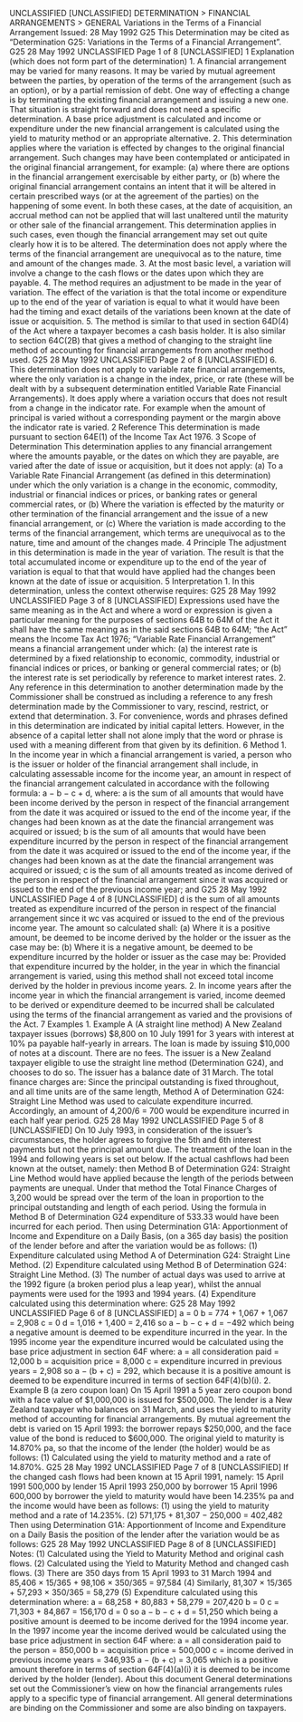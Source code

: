 UNCLASSIFIED \[UNCLASSIFIED\] DETERMINATION > FINANCIAL ARRANGEMENTS > GENERAL Variations in the Terms of a Financial Arrangement Issued: 28 May 1992 G25 This Determination may be cited as “Determination G25: Variations in the Terms of a Financial Arrangement”. G25 28 May 1992 UNCLASSIFIED Page 1 of 8 \[UNCLASSIFIED\] 1 Explanation (which does not form part of the determination) 1. A financial arrangement may be varied for many reasons. It may be varied by mutual agreement between the parties, by operation of the terms of the arrangement (such as an option), or by a partial remission of debt. One way of effecting a change is by terminating the existing financial arrangement and issuing a new one. That situation is straight forward and does not need a specific determination. A base price adjustment is calculated and income or expenditure under the new financial arrangement is calculated using the yield to maturity method or an appropriate alternative. 2. This determination applies where the variation is effected by changes to the original financial arrangement. Such changes may have been contemplated or anticipated in the original financial arrangement, for example: (a) where there are options in the financial arrangement exercisable by either party, or (b) where the original financial arrangement contains an intent that it will be altered in certain prescribed ways (or at the agreement of the parties) on the happening of some event. In both these cases, at the date of acquisition, an accrual method can not be applied that will last unaltered until the maturity or other sale of the financial arrangement. This determination applies in such cases, even though the financial arrangement may set out quite clearly how it is to be altered. The determination does not apply where the terms of the financial arrangement are unequivocal as to the nature, time and amount of the changes made. 3. At the most basic level, a variation will involve a change to the cash flows or the dates upon which they are payable. 4. The method requires an adjustment to be made in the year of variation. The effect of the variation is that the total income or expenditure up to the end of the year of variation is equal to what it would have been had the timing and exact details of the variations been known at the date of issue or acquisition. 5. The method is similar to that used in section 64D(4) of the Act where a taxpayer becomes a cash basis holder. It is also similar to section 64C(2B) that gives a method of changing to the straight line method of accounting for financial arrangements from another method used. G25 28 May 1992 UNCLASSIFIED Page 2 of 8 \[UNCLASSIFIED\] 6. This determination does not apply to variable rate financial arrangements, where the only variation is a change in the index, price, or rate (these will be dealt with by a subsequent determination entitled Variable Rate Financial Arrangements). It does apply where a variation occurs that does not result from a change in the indicator rate. For example when the amount of principal is varied without a corresponding payment or the margin above the indicator rate is varied. 2 Reference This determination is made pursuant to section 64E(1) of the Income Tax Act 1976. 3 Scope of Determination This determination applies to any financial arrangement where the amounts payable, or the dates on which they are payable, are varied after the date of issue or acquisition, but it does not apply: (a) To a Variable Rate Financial Arrangement (as defined in this determination) under which the only variation is a change in the economic, commodity, industrial or financial indices or prices, or banking rates or general commercial rates, or (b) Where the variation is effected by the maturity or other termination of the financial arrangement and the issue of a new financial arrangement, or (c) Where the variation is made according to the terms of the financial arrangement, which terms are unequivocal as to the nature, time and amount of the changes made. 4 Principle The adjustment in this determination is made in the year of variation. The result is that the total accumulated income or expenditure up to the end of the year of variation is equal to that that would have applied had the changes been known at the date of issue or acquisition. 5 Interpretation 1. In this determination, unless the context otherwise requires: G25 28 May 1992 UNCLASSIFIED Page 3 of 8 \[UNCLASSIFIED\] Expressions used have the same meaning as in the Act and where a word or expression is given a particular meaning for the purposes of sections 64B to 64M of the Act it shall have the same meaning as in the said sections 64B to 64M; “the Act” means the Income Tax Act 1976; “Variable Rate Financial Arrangement” means a financial arrangement under which: (a) the interest rate is determined by a fixed relationship to economic, commodity, industrial or financial indices or prices, or banking or general commercial rates; or (b) the interest rate is set periodically by reference to market interest rates. 2. Any reference in this determination to another determination made by the Commissioner shall be construed as including a reference to any fresh determination made by the Commissioner to vary, rescind, restrict, or extend that determination. 3. For convenience, words and phrases defined in this determination are indicated by initial capital letters. However, in the absence of a capital letter shall not alone imply that the word or phrase is used with a meaning different from that given by its definition. 6 Method 1. In the income year in which a financial arrangement is varied, a person who is the issuer or holder of the financial arrangement shall include, in calculating assessable income for the income year, an amount in respect of the financial arrangement calculated in accordance with the following formula: a − b − c + d, where: a is the sum of all amounts that would have been income derived by the person in respect of the financial arrangement from the date it was acquired or issued to the end of the income year, if the changes had been known as at the date the financial arrangement was acquired or issued; b is the sum of all amounts that would have been expenditure incurred by the person in respect of the financial arrangement from the date it was acquired or issued to the end of the income year, if the changes had been known as at the date the financial arrangement was acquired or issued; c is the sum of all amounts treated as income derived of the person in respect of the financial arrangement since it was acquired or issued to the end of the previous income year; and G25 28 May 1992 UNCLASSIFIED Page 4 of 8 \[UNCLASSIFIED\] d is the sum of all amounts treated as expenditure incurred of the person in respect of the financial arrangement since it wc vas acquired or issued to the end of the previous income year. The amount so calculated shall: (a) Where it is a positive amount, be deemed to be income derived by the holder or the issuer as the case may be: (b) Where it is a negative amount, be deemed to be expenditure incurred by the holder or issuer as the case may be: Provided that expenditure incurred by the holder, in the year in which the financial arrangement is varied, using this method shall not exceed total income derived by the holder in previous income years. 2. In income years after the income year in which the financial arrangement is varied, income deemed to be derived or expenditure deemed to be incurred shall be calculated using the terms of the financial arrangement as varied and the provisions of the Act. 7 Examples 1. Example A (A straight line method) A New Zealand taxpayer issues (borrows) $8,800 on 10 July 1991 for 3 years with interest at 10% pa payable half-yearly in arrears. The loan is made by issuing $10,000 of notes at a discount. There are no fees. The issuer is a New Zealand taxpayer eligible to use the straight line method (Determination G24), and chooses to do so. The issuer has a balance date of 31 March. The total finance charges are: Since the principal outstanding is fixed throughout, and all time units are of the same length, Method A of Determination G24: Straight Line Method was used to calculate expenditure incurred. Accordingly, an amount of 4,200/6 = 700 would be expenditure incurred in each half year period. G25 28 May 1992 UNCLASSIFIED Page 5 of 8 \[UNCLASSIFIED\] On 10 July 1993, in consideration of the issuer’s circumstances, the holder agrees to forgive the 5th and 6th interest payments but not the principal amount due. The treatment of the loan in the 1994 and following years is set out below. If the actual cashflows had been known at the outset, namely: then Method B of Determination G24: Straight Line Method would have applied because the length of the periods between payments are unequal. Under that method the Total Finance Charges of 3,200 would be spread over the term of the loan in proportion to the principal outstanding and length of each period. Using the formula in Method B of Determination G24 expenditure of 533.33 would have been incurred for each period. Then using Determination G1A: Apportionment of Income and Expenditure on a Daily Basis, (on a 365 day basis) the position of the lender before and after the variation would be as follows: (1) Expenditure calculated using Method A of Determination G24: Straight Line Method. (2) Expenditure calculated using Method B of Determination G24: Straight Line Method. (3) The number of actual days was used to arrive at the 1992 figure (a broken period plus a leap year), whilst the annual payments were used for the 1993 and 1994 years. (4) Expenditure calculated using this determination where: G25 28 May 1992 UNCLASSIFIED Page 6 of 8 \[UNCLASSIFIED\] a = 0 b = 774 + 1,067 + 1,067 = 2,908 c = 0 d = 1,016 + 1,400 = 2,416 so a − b − c + d = −492 which being a negative amount is deemed to be expenditure incurred in the year. In the 1995 income year the expenditure incurred would be calculated using the base price adjustment in section 64F where: a = all consideration paid = 12,000 b = acquisition price = 8,000 c = expenditure incurred in previous years = 2,908 so a − (b + c) = 292, which because it is a positive amount is deemed to be expenditure incurred in terms of section 64F(4)(b)(i). 2. Example B (a zero coupon loan) On 15 April 1991 a 5 year zero coupon bond with a face value of $1,000,000 is issued for $500,000. The lender is a New Zealand taxpayer who balances on 31 March, and uses the yield to maturity method of accounting for financial arrangements. By mutual agreement the debt is varied on 15 April 1993: the borrower repays $250,000, and the face value of the bond is reduced to $600,000. The original yield to maturity is 14.870% pa, so that the income of the lender (the holder) would be as follows: (1) Calculated using the yield to maturity method and a rate of 14.870%. G25 28 May 1992 UNCLASSIFIED Page 7 of 8 \[UNCLASSIFIED\] If the changed cash flows had been known at 15 April 1991, namely: 15 April 1991 500,000 by lender 15 April 1993 250,000 by borrower 15 April 1996 600,000 by borrower the yield to maturity would have been 14.235% pa and the income would have been as follows: (1) using the yield to maturity method and a rate of 14.235%. (2) 571,175 + 81,307 − 250,000 = 402,482 Then using Determination G1A: Apportionment of Income and Expenditure on a Daily Basis the position of the lender after the variation would be as follows: G25 28 May 1992 UNCLASSIFIED Page 8 of 8 \[UNCLASSIFIED\] Notes: (1) Calculated using the Yield to Maturity Method and original cash flows. (2) Calculated using the Yield to Maturity Method and changed cash flows. (3) There are 350 days from 15 April 1993 to 31 March 1994 and 85,406 × 15/365 + 98,106 × 350/365 = 97,584 (4) Similarly, 81,307 × 15/365 + 57,293 × 350/365 = 58,279 (5) Expenditure calculated using this determination where: a = 68,258 + 80,883 + 58,279 = 207,420 b = 0 c = 71,303 + 84,867 = 156,170 d = 0 so a − b − c + d = 51,250 which being a positive amount is deemed to be income derived for the 1994 income year. In the 1997 income year the income derived would be calculated using the base price adjustment in section 64F where: a = all consideration paid to the person = 850,000 b = acquisition price = 500,000 c = income derived in previous income years = 346,935 a − (b + c) = 3,065 which is a positive amount therefore in terms of section 64F(4)(a)(i) it is deemed to be income derived by the holder (lender). About this document General determinations set out the Commissioner’s view on how the financial arrangements rules apply to a specific type of financial arrangement. All general determinations are binding on the Commissioner and some are also binding on taxpayers.